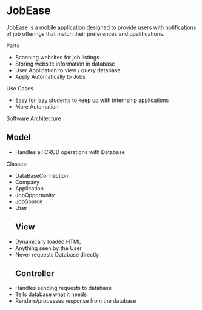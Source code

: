 # JobEase

JobEase is a mobile application designed to provide users with notifications of job offerings that match their preferences and qualifications.

<h>Parts</h>
<ul>
    <li>Scanning websites for job listings</li>
    <li>Storing website information in database</li>
    <li>User Application to view / query database</li>
    <li>Apply Automatically to Jobs</li>
</ul>

<h>Use Cases</h>
<ul>
    <li>Easy for lazy students to keep up with internship applications</li>
    <li>More Automation</li>
</ul>

<h>Software Architecture</h>
<h2>Model</h2>
<ul>
    <li>Handles all CRUD operations with Database</li>
</ul>
Classes:
<ul>
    <li>DataBaseConnection
    <li>Company
    <li>Application
    <li>JobOpportunity
    <li>JobSource
    <li>User

<h2>View</h2>
    <li>Dynamically loaded HTML</li>
    <li>Anything seen by the User</li>
    <li>Never requests Database directly</li>
<h2>Controller</h2>
    <li>Handles sending requests to database</li>
    <li>Tells database what it needs</li>
    <li>Renders/processes response from the database






